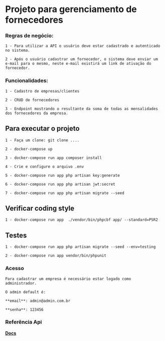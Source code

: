 # Projeto para gerenciamento de fornecedores

### Regras de negócio:

    1 - Para utilizar a API o usuário deve estar cadastrado e autenticado no sistema.

    2 - Após o usuário cadastrar um fornecedor, o sistema deve enviar um e-mail para o mesmo, neste e-mail existirá um link de ativação do fornecedor.


### Funcionalidades:

    1 - Cadastro de empresas/clientes

    2 - CRUD de fornecedores

    3 - Endpoint mostrando o resultante da soma de todas as mensalidades dos fornecedores da empresa.


## Para executar o projeto

    1 - Faça um clone: git clone ....

    2 - docker-compose up

    3 - docker-compose run app composer install

    4 - Crie e configure o arquivo .env

    5 - docker-compose run app php artisan key:generate

    6 - docker-compose run app php artisan jwt:secret

    7 - docker-compose run app php artisan migrate --seed

## Verificar coding style

    1 - docker-compose run app  ./vendor/bin/phpcbf app/ --standard=PSR2


## Testes

    1 - docker-compose run app php artisan migrate --seed --env=testing
    
    2 - docker-compose run app vendor/bin/phpunit


### Acesso

    Para cadastrar um empresa é necessário estar logado como administrador.

    O admin default é:

    **email**: admin@admin.com.br

    **senha**: 123456



### Referência Api

 **[Docs](https://documenter.getpostman.com/view/2449719/RznJnwcy)**